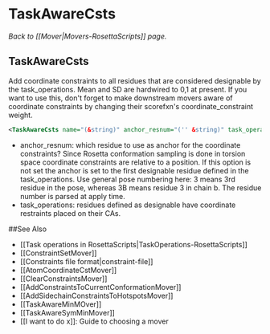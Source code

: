# TaskAwareCsts
*Back to [[Mover|Movers-RosettaScripts]] page.*
## TaskAwareCsts

Add coordinate constraints to all residues that are considered designable by the task\_operations. Mean and SD are hardwired to 0,1 at present. If you want to use this, don't forget to make downstream movers aware of coordinate constraints by changing their scorefxn's coordinate\_constraint weight.

```xml
<TaskAwareCsts name="(&string)" anchor_resnum="('' &string)" task_operations="(&comma-delimited list of task operations)"/>
```
-  anchor_resnum: which residue to use as anchor for the coordinate constraints? Since Rosetta conformation sampling is done in torsion space coordinate constraints are relative to a position. If this option is not set the anchor is set to the first designable residue defined in the task_operations. Use general pose numbering here: 3 means 3rd residue in the pose, whereas 3B means residue 3 in chain b. The residue number is parsed at apply time.
-  task_operations: residues defined as designable have coordinate restraints placed on their CAs.



##See Also

* [[Task operations in RosettaScripts|TaskOperations-RosettaScripts]]
* [[ConstraintSetMover]]
* [[Constraints file format|constraint-file]]
* [[AtomCoordinateCstMover]]
* [[ClearConstraintsMover]]
* [[AddConstraintsToCurrentConformationMover]]
* [[AddSidechainConstraintsToHotspotsMover]]
* [[TaskAwareMinMOver]]
* [[TaskAwareSymMinMover]]
* [[I want to do x]]: Guide to choosing a mover
